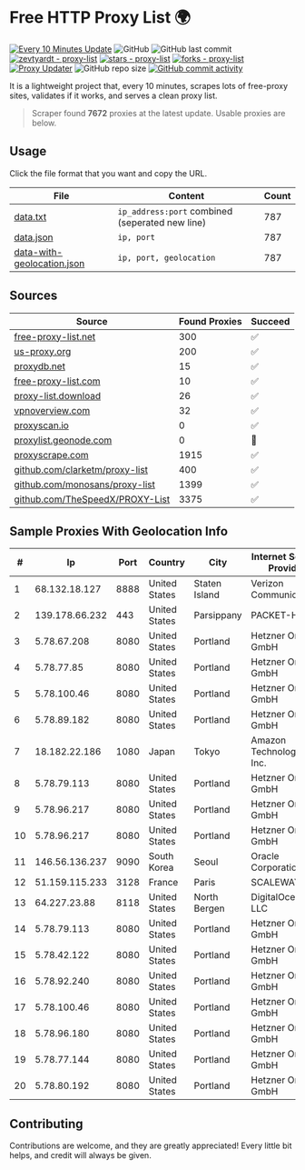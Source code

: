 
# Free HTTP Proxy List 🌍

[![Every 10 Minutes Update](https://github.com/mertguvencli/http-proxy-list/actions/workflows/main.yml/badge.svg?branch=main)](https://github.com/mertguvencli/http-proxy-list/actions/workflows/main.yml)
![GitHub](https://img.shields.io/github/license/mertguvencli/http-proxy-list)
![GitHub last commit](https://img.shields.io/github/last-commit/mertguvencli/http-proxy-list)
[![zevtyardt - proxy-list](https://img.shields.io/static/v1?label=zevtyardt&message=proxy-list&color=blue&logo=github)](https://github.com/zevtyardt/proxy-list "Go to GitHub repo")
[![stars - proxy-list](https://img.shields.io/github/stars/zevtyardt/proxy-list?style=social)](https://github.com/zevtyardt/proxy-list)
[![forks - proxy-list](https://img.shields.io/github/forks/zevtyardt/proxy-list?style=social)](https://github.com/zevtyardt/proxy-list)
[![Proxy Updater](https://github.com/zevtyardt/proxy-list/workflows/Proxy%20Updater/badge.svg)](https://github.com/zevtyardt/proxy-list/actions?query=workflow:"Proxy+Updater")
![GitHub repo size](https://img.shields.io/github/repo-size/zevtyardt/proxy-list)
[![GitHub commit activity](https://img.shields.io/github/commit-activity/m/zevtyardt/proxy-list?logo=commits)](https://github.com/zevtyardt/proxy-list/commits/main)

It is a lightweight project that, every 10 minutes, scrapes lots of free-proxy sites, validates if it works, and serves a clean proxy list.

> Scraper found **7672** proxies at the latest update. Usable proxies are below.

## Usage

Click the file format that you want and copy the URL.

|File|Content|Count|
|----|-------|-----|
|[data.txt](https://raw.githubusercontent.com/mertguvencli/http-proxy-list/main/proxy-list/data.txt)|`ip_address:port` combined (seperated new line)|787|
|[data.json](https://raw.githubusercontent.com/mertguvencli/http-proxy-list/main/proxy-list/data.json)|`ip, port`|787|
|[data-with-geolocation.json](https://raw.githubusercontent.com/mertguvencli/http-proxy-list/main/proxy-list/data-with-geolocation.json)|`ip, port, geolocation`|787|

## Sources

|Source|Found Proxies|Succeed|
|------|-------------|-------|
|[free-proxy-list.net](https://free-proxy-list.net)|300|✅|
|[us-proxy.org](https://www.us-proxy.org)|200|✅|
|[proxydb.net](http://proxydb.net)|15|✅|
|[free-proxy-list.com](https://free-proxy-list.com/?page=&port=&type%5B%5D=http&type%5B%5D=https&up_time=0&search=Search)|10|✅|
|[proxy-list.download](https://www.proxy-list.download/HTTP)|26|✅|
|[vpnoverview.com](https://vpnoverview.com/privacy/anonymous-browsing/free-proxy-servers)|32|✅|
|[proxyscan.io](https://www.proxyscan.io)|0|✅|
|[proxylist.geonode.com](https://proxylist.geonode.com/api/proxy-list?limit=300&page=1&sort_by=lastChecked&sort_type=desc&protocols=http,https)|0|🚫|
|[proxyscrape.com](https://api.proxyscrape.com/v2/?request=displayproxies&protocol=http&timeout=10000&country=all&ssl=all&anonymity=all)|1915|✅|
|[github.com/clarketm/proxy-list](https://raw.githubusercontent.com/clarketm/proxy-list/master/proxy-list-raw.txt)|400|✅|
|[github.com/monosans/proxy-list](https://raw.githubusercontent.com/monosans/proxy-list/main/proxies/http.txt)|1399|✅|
|[github.com/TheSpeedX/PROXY-List](https://raw.githubusercontent.com/TheSpeedX/PROXY-List/master/http.txt)|3375|✅|


## Sample Proxies With Geolocation Info

|#|Ip|Port|Country|City|Internet Service Provider|
|-|--|----|-------|----|-------------------------|
|1|68.132.18.127|8888|United States|Staten Island|Verizon Communications|
|2|139.178.66.232|443|United States|Parsippany|PACKET-HOST|
|3|5.78.67.208|8080|United States|Portland|Hetzner Online GmbH|
|4|5.78.77.85|8080|United States|Portland|Hetzner Online GmbH|
|5|5.78.100.46|8080|United States|Portland|Hetzner Online GmbH|
|6|5.78.89.182|8080|United States|Portland|Hetzner Online GmbH|
|7|18.182.22.186|1080|Japan|Tokyo|Amazon Technologies Inc.|
|8|5.78.79.113|8080|United States|Portland|Hetzner Online GmbH|
|9|5.78.96.217|8080|United States|Portland|Hetzner Online GmbH|
|10|5.78.96.217|8080|United States|Portland|Hetzner Online GmbH|
|11|146.56.136.237|9090|South Korea|Seoul|Oracle Corporation|
|12|51.159.115.233|3128|France|Paris|SCALEWAY|
|13|64.227.23.88|8118|United States|North Bergen|DigitalOcean, LLC|
|14|5.78.79.113|8080|United States|Portland|Hetzner Online GmbH|
|15|5.78.42.122|8080|United States|Portland|Hetzner Online GmbH|
|16|5.78.92.240|8080|United States|Portland|Hetzner Online GmbH|
|17|5.78.100.46|8080|United States|Portland|Hetzner Online GmbH|
|18|5.78.96.180|8080|United States|Portland|Hetzner Online GmbH|
|19|5.78.77.144|8080|United States|Portland|Hetzner Online GmbH|
|20|5.78.80.192|8080|United States|Portland|Hetzner Online GmbH|



## Contributing

Contributions are welcome, and they are greatly appreciated! Every
little bit helps, and credit will always be given.

